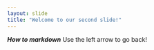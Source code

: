 ```yaml
---
layout: slide
title: "Welcome to our second slide!"
---
```

***How to _markdown_***
Use the left arrow to go back!
